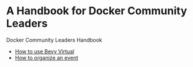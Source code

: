# A Handbook for Docker Community Leaders

Docker Community Leaders Handbook


- [How to use Bevy Virtual]()
- [How to organize an event]()







